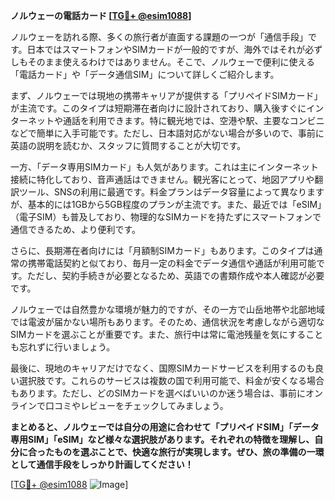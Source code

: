 **ノルウェーの電話カード [[TG💪+ @esim1088](https://t.me/s/esim1088)]**

ノルウェーを訪れる際、多くの旅行者が直面する課題の一つが「通信手段」です。日本ではスマートフォンやSIMカードが一般的ですが、海外ではそれが必ずしもそのまま使えるわけではありません。そこで、ノルウェーで便利に使える「電話カード」や「データ通信SIM」について詳しくご紹介します。

まず、ノルウェーでは現地の携帯キャリアが提供する「プリペイドSIMカード」が主流です。このタイプは短期滞在者向けに設計されており、購入後すぐにインターネットや通話を利用できます。特に観光地では、空港や駅、主要なコンビニなどで簡単に入手可能です。ただし、日本語対応がない場合が多いので、事前に英語の説明を読むか、スタッフに質問することが大切です。

一方、「データ専用SIMカード」も人気があります。これは主にインターネット接続に特化しており、音声通話はできません。観光客にとって、地図アプリや翻訳ツール、SNSの利用に最適です。料金プランはデータ容量によって異なりますが、基本的には1GBから5GB程度のプランが主流です。また、最近では「eSIM」（電子SIM）も普及しており、物理的なSIMカードを持たずにスマートフォンで通信できるため、より便利です。

さらに、長期滞在者向けには「月額制SIMカード」もあります。このタイプは通常の携帯電話契約と似ており、毎月一定の料金でデータ通信や通話が利用可能です。ただし、契約手続きが必要となるため、英語での書類作成や本人確認が必要です。

ノルウェーでは自然豊かな環境が魅力的ですが、その一方で山岳地帯や北部地域では電波が届かない場所もあります。そのため、通信状況を考慮しながら適切なSIMカードを選ぶことが重要です。また、旅行中は常に電池残量を気にすることも忘れずに行いましょう。

最後に、現地のキャリアだけでなく、国際SIMカードサービスを利用するのも良い選択肢です。これらのサービスは複数の国で利用可能で、料金が安くなる場合もあります。ただし、どのSIMカードを選べばいいのか迷う場合は、事前にオンラインで口コミやレビューをチェックしてみましょう。

**まとめると、ノルウェーでは自分の用途に合わせて「プリペイドSIM」「データ専用SIM」「eSIM」など様々な選択肢があります。それぞれの特徴を理解し、自分に合ったものを選ぶことで、快適な旅行が実現します。ぜひ、旅の準備の一環として通信手段をしっかり計画してください！**

[[TG💪+ @esim1088](https://t.me/s/esim1088) ![Image](https://i.postimg.cc/Y0z9fWf4/image.png)]